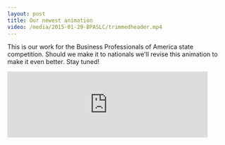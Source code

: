 ```yaml
---
layout: post
title: Our newest animation
video: /media/2015-01-29-BPASLC/trimmedheader.mp4
---
```

This is our work for the Business Professionals of America state competition. Should we make it to nationals we'll revise this animation to make it even better. Stay tuned!

<iframe width="90%" src="https://www.youtube.com/embed/edzIQIYGPXo" frameborder="0" allowfullscreen></iframe>
